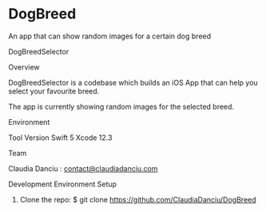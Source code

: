 # DogBreed
An app that can show random images for a certain dog breed

DogBreedSelector

Overview

DogBreedSelector is a codebase which builds an iOS App that can help you select your favourite breed.

The app is currently showing random images for the selected breed.

Environment

Tool	Version
Swift	5
Xcode	12.3

Team

Claudia Danciu : contact@claudiadanciu.com


Development Environment Setup 

1. Clone the repo: $ git clone https://github.com/ClaudiaDanciu/DogBreed
